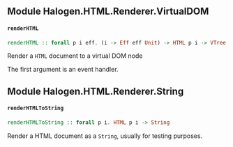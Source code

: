 ## Module Halogen.HTML.Renderer.VirtualDOM

#### `renderHTML`

``` purescript
renderHTML :: forall p i eff. (i -> Eff eff Unit) -> HTML p i -> VTree
```

Render a `HTML` document to a virtual DOM node

The first argument is an event handler.


## Module Halogen.HTML.Renderer.String

#### `renderHTMLToString`

``` purescript
renderHTMLToString :: forall p i. HTML p i -> String
```

Render a HTML document as a `String`, usually for testing purposes.


